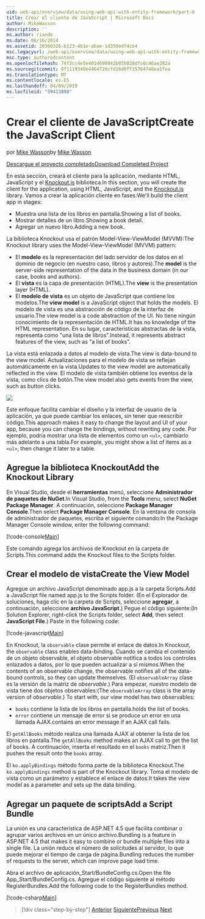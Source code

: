 ```yaml
---
uid: web-api/overview/data/using-web-api-with-entity-framework/part-6
title: Crear el cliente de JavaScript | Microsoft Docs
author: MikeWasson
description: ''
ms.author: riande
ms.date: 06/16/2014
ms.assetid: 20360326-b123-4b1e-abae-1d350edf4ce4
msc.legacyurl: /web-api/overview/data/using-web-api-with-entity-framework/part-6
msc.type: authoredcontent
ms.openlocfilehash: 74f2cc4e5e401d690042b05b028dfc0c46ae282a
ms.sourcegitcommit: 0f1119340e4464720cfd16d0ff15764746ea1fea
ms.translationtype: MT
ms.contentlocale: es-ES
ms.lasthandoff: 04/09/2019
ms.locfileid: "59413898"
---
```

# <a name="create-the-javascript-client"></a><span data-ttu-id="ef2de-102">Crear el cliente de JavaScript</span><span class="sxs-lookup"><span data-stu-id="ef2de-102">Create the JavaScript Client</span></span>

<span data-ttu-id="ef2de-103">por [Mike Wasson](https://github.com/MikeWasson)</span><span class="sxs-lookup"><span data-stu-id="ef2de-103">by [Mike Wasson](https://github.com/MikeWasson)</span></span>

[<span data-ttu-id="ef2de-104">Descargue el proyecto completado</span><span class="sxs-lookup"><span data-stu-id="ef2de-104">Download Completed Project</span></span>](https://github.com/MikeWasson/BookService)

<span data-ttu-id="ef2de-105">En esta sección, creará el cliente para la aplicación, mediante HTML, JavaScript y el [Knockout.js](http://knockoutjs.com/) biblioteca.</span><span class="sxs-lookup"><span data-stu-id="ef2de-105">In this section, you will create the client for the application, using HTML, JavaScript, and the [Knockout.js](http://knockoutjs.com/) library.</span></span> <span data-ttu-id="ef2de-106">Vamos a crear la aplicación cliente en fases:</span><span class="sxs-lookup"><span data-stu-id="ef2de-106">We'll build the client app in stages:</span></span>

- <span data-ttu-id="ef2de-107">Muestra una lista de los libros en pantalla.</span><span class="sxs-lookup"><span data-stu-id="ef2de-107">Showing a list of books.</span></span>
- <span data-ttu-id="ef2de-108">Mostrar detalles de un libro.</span><span class="sxs-lookup"><span data-stu-id="ef2de-108">Showing a book detail.</span></span>
- <span data-ttu-id="ef2de-109">Agregar un nuevo libro.</span><span class="sxs-lookup"><span data-stu-id="ef2de-109">Adding a new book.</span></span>

<span data-ttu-id="ef2de-110">La biblioteca Knockout usa el patrón Model-View-ViewModel (MVVM):</span><span class="sxs-lookup"><span data-stu-id="ef2de-110">The Knockout library uses the Model-View-ViewModel (MVVM) pattern:</span></span>

- <span data-ttu-id="ef2de-111">El **modelo** es la representación del lado servidor de los datos en el dominio de negocio (en nuestro caso, libros y autores).</span><span class="sxs-lookup"><span data-stu-id="ef2de-111">The **model** is the server-side representation of the data in the business domain (in our case, books and authors).</span></span>
- <span data-ttu-id="ef2de-112">El **vista** es la capa de presentación (HTML).</span><span class="sxs-lookup"><span data-stu-id="ef2de-112">The **view** is the presentation layer (HTML).</span></span>
- <span data-ttu-id="ef2de-113">El **modelo de vista** es un objeto de JavaScript que contiene los modelos.</span><span class="sxs-lookup"><span data-stu-id="ef2de-113">The **view model** is a JavaScript object that holds the models.</span></span> <span data-ttu-id="ef2de-114">El modelo de vista es una abstracción de código de la interfaz de usuario.</span><span class="sxs-lookup"><span data-stu-id="ef2de-114">The view model is a code abstraction of the UI.</span></span> <span data-ttu-id="ef2de-115">No tiene ningún conocimiento de la representación de HTML.</span><span class="sxs-lookup"><span data-stu-id="ef2de-115">It has no knowledge of the HTML representation.</span></span> <span data-ttu-id="ef2de-116">En su lugar, características abstractas de la vista, representa como &quot;una lista de libros&quot;.</span><span class="sxs-lookup"><span data-stu-id="ef2de-116">Instead, it represents abstract features of the view, such as &quot;a list of books&quot;.</span></span>

<span data-ttu-id="ef2de-117">La vista está enlazada a datos al modelo de vista.</span><span class="sxs-lookup"><span data-stu-id="ef2de-117">The view is data-bound to the view model.</span></span> <span data-ttu-id="ef2de-118">Actualizaciones para el modelo de vista se reflejan automáticamente en la vista.</span><span class="sxs-lookup"><span data-stu-id="ef2de-118">Updates to the view model are automatically reflected in the view.</span></span> <span data-ttu-id="ef2de-119">El modelo de vista también obtiene los eventos de la vista, como clics de botón.</span><span class="sxs-lookup"><span data-stu-id="ef2de-119">The view model also gets events from the view, such as button clicks.</span></span>

![](part-6/_static/image1.png)

<span data-ttu-id="ef2de-120">Este enfoque facilita cambiar el diseño y la interfaz de usuario de la aplicación, ya que puede cambiar los enlaces, sin tener que reescribir código.</span><span class="sxs-lookup"><span data-stu-id="ef2de-120">This approach makes it easy to change the layout and UI of your app, because you can change the bindings, without rewriting any code.</span></span> <span data-ttu-id="ef2de-121">Por ejemplo, podría mostrar una lista de elementos como un `<ul>`, cambiarlo más adelante a una tabla.</span><span class="sxs-lookup"><span data-stu-id="ef2de-121">For example, you might show a list of items as a `<ul>`, then change it later to a table.</span></span>

## <a name="add-the-knockout-library"></a><span data-ttu-id="ef2de-122">Agregue la biblioteca Knockout</span><span class="sxs-lookup"><span data-stu-id="ef2de-122">Add the Knockout Library</span></span>

<span data-ttu-id="ef2de-123">En Visual Studio, desde el **herramientas** menú, seleccione **Administrador de paquetes de NuGet**.</span><span class="sxs-lookup"><span data-stu-id="ef2de-123">In Visual Studio, from the **Tools** menu, select **NuGet Package Manager**.</span></span> <span data-ttu-id="ef2de-124">A continuación, seleccione **Package Manager Console**.</span><span class="sxs-lookup"><span data-stu-id="ef2de-124">Then select **Package Manager Console**.</span></span> <span data-ttu-id="ef2de-125">En la ventana de consola de administrador de paquetes, escriba el siguiente comando:</span><span class="sxs-lookup"><span data-stu-id="ef2de-125">In the Package Manager Console window, enter the following command:</span></span>

[!code-console[Main](part-6/samples/sample1.cmd)]

<span data-ttu-id="ef2de-126">Este comando agrega los archivos de Knockout en la carpeta de Scripts.</span><span class="sxs-lookup"><span data-stu-id="ef2de-126">This command adds the Knockout files to the Scripts folder.</span></span>

## <a name="create-the-view-model"></a><span data-ttu-id="ef2de-127">Crear el modelo de vista</span><span class="sxs-lookup"><span data-stu-id="ef2de-127">Create the View Model</span></span>

<span data-ttu-id="ef2de-128">Agregue un archivo JavaScript denominado app.js a la carpeta Scripts.</span><span class="sxs-lookup"><span data-stu-id="ef2de-128">Add a JavaScript file named app.js to the Scripts folder.</span></span> <span data-ttu-id="ef2de-129">(En el Explorador de soluciones, haga clic en la carpeta de Scripts, seleccione **agregar**, a continuación, seleccione **archivo JavaScript**.) Pegue el código siguiente:</span><span class="sxs-lookup"><span data-stu-id="ef2de-129">(In Solution Explorer, right-click the Scripts folder, select **Add**, then select **JavaScript File**.) Paste in the following code:</span></span>

[!code-javascript[Main](part-6/samples/sample2.js)]

<span data-ttu-id="ef2de-130">En Knockout, la `observable` clase permite el enlace de datos.</span><span class="sxs-lookup"><span data-stu-id="ef2de-130">In Knockout, the `observable` class enables data-binding.</span></span> <span data-ttu-id="ef2de-131">Cuando se cambia el contenido de un objeto observable, el objeto observable notifica a todos los controles enlazados a datos, por lo que pueden actualizar a sí mismos.</span><span class="sxs-lookup"><span data-stu-id="ef2de-131">When the contents of an observable change, the observable notifies all of the data-bound controls, so they can update themselves.</span></span> <span data-ttu-id="ef2de-132">(El `observableArray` clase es la versión de la matriz de *observable*.) Para empezar, nuestro modelo de vista tiene dos objetos observables:</span><span class="sxs-lookup"><span data-stu-id="ef2de-132">(The `observableArray` class is the array version of *observable*.) To start with, our view model has two observables:</span></span>

- `books` <span data-ttu-id="ef2de-133">contiene la lista de los libros en pantalla.</span><span class="sxs-lookup"><span data-stu-id="ef2de-133">holds the list of books.</span></span>
- `error` <span data-ttu-id="ef2de-134">contiene un mensaje de error si se produce un error en una llamada AJAX.</span><span class="sxs-lookup"><span data-stu-id="ef2de-134">contains an error message if an AJAX call fails.</span></span>

<span data-ttu-id="ef2de-135">El `getAllBooks` método realiza una llamada AJAX al obtener la lista de los libros en pantalla.</span><span class="sxs-lookup"><span data-stu-id="ef2de-135">The `getAllBooks` method makes an AJAX call to get the list of books.</span></span> <span data-ttu-id="ef2de-136">A continuación, inserta el resultado en el `books` matriz.</span><span class="sxs-lookup"><span data-stu-id="ef2de-136">Then it pushes the result onto the `books` array.</span></span>

<span data-ttu-id="ef2de-137">El `ko.applyBindings` método forma parte de la biblioteca Knockout.</span><span class="sxs-lookup"><span data-stu-id="ef2de-137">The `ko.applyBindings` method is part of the Knockout library.</span></span> <span data-ttu-id="ef2de-138">Toma el modelo de vista como un parámetro y establece el enlace de datos.</span><span class="sxs-lookup"><span data-stu-id="ef2de-138">It takes the view model as a parameter and sets up the data binding.</span></span>

## <a name="add-a-script-bundle"></a><span data-ttu-id="ef2de-139">Agregar un paquete de scripts</span><span class="sxs-lookup"><span data-stu-id="ef2de-139">Add a Script Bundle</span></span>

<span data-ttu-id="ef2de-140">La unión es una característica de ASP.NET 4.5 que facilita combinar o agrupar varios archivos en un único archivo.</span><span class="sxs-lookup"><span data-stu-id="ef2de-140">Bundling is a feature in ASP.NET 4.5 that makes it easy to combine or bundle multiple files into a single file.</span></span> <span data-ttu-id="ef2de-141">La unión reduce el número de solicitudes al servidor, lo que puede mejorar el tiempo de carga de página.</span><span class="sxs-lookup"><span data-stu-id="ef2de-141">Bundling reduces the number of requests to the server, which can improve page load time.</span></span>

<span data-ttu-id="ef2de-142">Abra el archivo de aplicación\_Start/BundleConfig.cs.</span><span class="sxs-lookup"><span data-stu-id="ef2de-142">Open the file App\_Start/BundleConfig.cs.</span></span> <span data-ttu-id="ef2de-143">Agregue el código siguiente al método RegisterBundles.</span><span class="sxs-lookup"><span data-stu-id="ef2de-143">Add the following code to the RegisterBundles method.</span></span>

[!code-csharp[Main](part-6/samples/sample3.cs)]

> [!div class="step-by-step"]
> <span data-ttu-id="ef2de-144">[Anterior](part-5.md)
> [Siguiente](part-7.md)</span><span class="sxs-lookup"><span data-stu-id="ef2de-144">[Previous](part-5.md)
[Next](part-7.md)</span></span>

